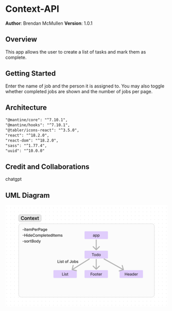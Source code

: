 # Context-API

**Author**: Brendan McMullen
**Version**: 1.0.1


## Overview
This app allows the user to create a list of tasks and mark them as complete.

## Getting Started
Enter the name of job and the person it is assigned to. You may also toggle whether completed jobs are shown and the number of jobs per page.

## Architecture
    "@mantine/core": "^7.10.1",
    "@mantine/hooks": "^7.10.1",
    "@tabler/icons-react": "^3.5.0",
    "react": "^18.2.0",
    "react-dom": "^18.2.0",
    "sass": "^1.77.4",
    "uuid": "^10.0.0"

## Credit and Collaborations
chatgpt

## UML Diagram
![Diagram](UML_Map.png)

